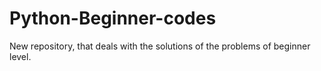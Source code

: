 # Python-Beginner-codes
New repository, that deals with the solutions of the problems of beginner level.
